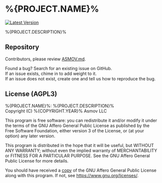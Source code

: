 %{PROJECT.NAME}% 
================================================================================
[![Latest Version]][crates.io]

[Latest Version]: https://img.shields.io/crates/v/%{CRATE.PACKAGE.NAME}%.svg
[crates.io]: https://crates.io/crates/%{CRATE.PACKAGE.NAME}%

%{PROJECT.DESCRIPTION}%


Repository
--------------------------------------------------------------------------------
Contributors, please review [ASMOV.md](./ASMOV.md).  

Found a bug? Search for an existing issue on GitHub.  
If an issue exists, chime in to add weight to it.  
If an issue does not exist, create one and tell us how to reproduce the bug. 


License (AGPL3)
--------------------------------------------------------------------------------
%{PROJECT.NAME}%: %{PROJECT.DESCRIPTION}%   
Copyright (C) %{COPYRIGHT.YEAR}% Asmov LLC  

This program is free software: you can redistribute it and/or modify
it under the terms of the GNU Affero General Public License as published
by the Free Software Foundation, either version 3 of the License, or
(at your option) any later version.

This program is distributed in the hope that it will be useful,
but WITHOUT ANY WARRANTY; without even the implied warranty of
MERCHANTABILITY or FITNESS FOR A PARTICULAR PURPOSE.  See the
GNU Affero General Public License for more details.

You should have received a [copy](./LICENSE.txt) of the GNU Affero General Public License
along with this program.  If not, see <https://www.gnu.org/licenses/>.

